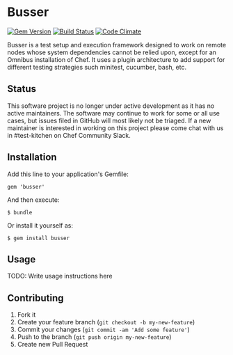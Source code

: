 # Busser

[![Gem Version](https://badge.fury.io/rb/busser.svg)](http://badge.fury.io/rb/busser)
[![Build Status](https://travis-ci.org/test-kitchen/busser.svg?branch=master)](https://travis-ci.org/test-kitchen/busser)
[![Code Climate](https://codeclimate.com/github/test-kitchen/busser.svg)](https://codeclimate.com/github/test-kitchen/busser)

Busser is a test setup and execution framework designed to
work on remote nodes whose system dependencies cannot be relied upon, except
for an Omnibus installation of Chef. It uses a plugin architecture to add
support for different testing strategies such minitest, cucumber, bash, etc.

## Status

This software project is no longer under active development as it has no active maintainers. The software may continue to work for some or all use cases, but issues filed in GitHub will most likely not be triaged. If a new maintainer is interested in working on this project please come chat with us in #test-kitchen on Chef Community Slack.

## Installation

Add this line to your application's Gemfile:

    gem 'busser'

And then execute:

    $ bundle

Or install it yourself as:

    $ gem install busser

## Usage

TODO: Write usage instructions here

## Contributing

1. Fork it
2. Create your feature branch (`git checkout -b my-new-feature`)
3. Commit your changes (`git commit -am 'Add some feature'`)
4. Push to the branch (`git push origin my-new-feature`)
5. Create new Pull Request
